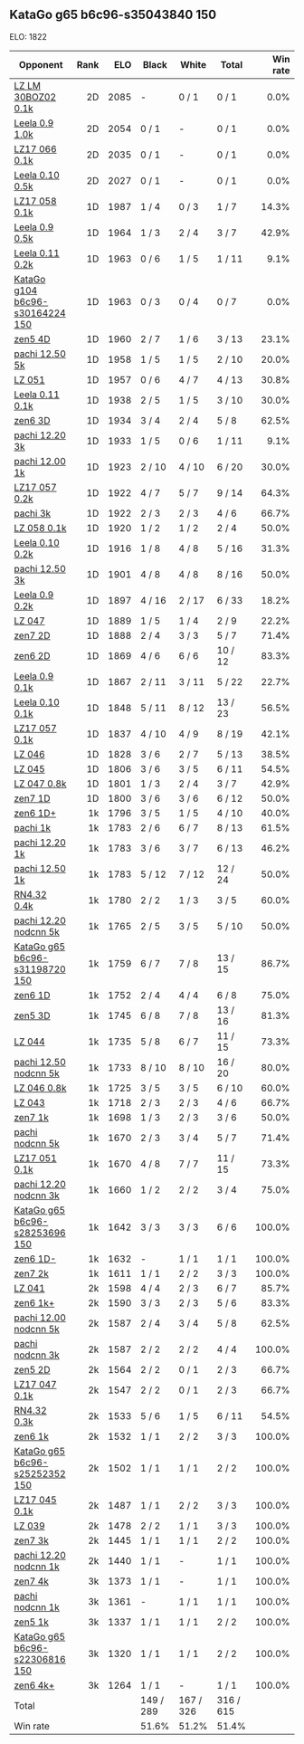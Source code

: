 ## KataGo g65 b6c96-s35043840 150 ##

ELO: 1822

Opponent | Rank | ELO | Black | White | Total | Win rate
---------|-----:|----:|-------|-------|-------|-------:
[LZ LM 30BOZ02 0.1k](LZ%20LM%2030BOZ02%200.1k.md) | 2D | 2085 | - | 0 / 1 | 0 / 1 | 0.0%
[Leela 0.9 1.0k](Leela%200.9%201.0k.md) | 2D | 2054 | 0 / 1 | - | 0 / 1 | 0.0%
[LZ17 066 0.1k](LZ17%20066%200.1k.md) | 2D | 2035 | 0 / 1 | - | 0 / 1 | 0.0%
[Leela 0.10 0.5k](Leela%200.10%200.5k.md) | 2D | 2027 | 0 / 1 | - | 0 / 1 | 0.0%
[LZ17 058 0.1k](LZ17%20058%200.1k.md) | 1D | 1987 | 1 / 4 | 0 / 3 | 1 / 7 | 14.3%
[Leela 0.9 0.5k](Leela%200.9%200.5k.md) | 1D | 1964 | 1 / 3 | 2 / 4 | 3 / 7 | 42.9%
[Leela 0.11 0.2k](Leela%200.11%200.2k.md) | 1D | 1963 | 0 / 6 | 1 / 5 | 1 / 11 | 9.1%
[KataGo g104 b6c96-s30164224 150](KataGo%20g104%20b6c96-s30164224%20150.md) | 1D | 1963 | 0 / 3 | 0 / 4 | 0 / 7 | 0.0%
[zen5 4D](zen5%204D.md) | 1D | 1960 | 2 / 7 | 1 / 6 | 3 / 13 | 23.1%
[pachi 12.50 5k](pachi%2012.50%205k.md) | 1D | 1958 | 1 / 5 | 1 / 5 | 2 / 10 | 20.0%
[LZ 051](LZ%20051.md) | 1D | 1957 | 0 / 6 | 4 / 7 | 4 / 13 | 30.8%
[Leela 0.11 0.1k](Leela%200.11%200.1k.md) | 1D | 1938 | 2 / 5 | 1 / 5 | 3 / 10 | 30.0%
[zen6 3D](zen6%203D.md) | 1D | 1934 | 3 / 4 | 2 / 4 | 5 / 8 | 62.5%
[pachi 12.20 3k](pachi%2012.20%203k.md) | 1D | 1933 | 1 / 5 | 0 / 6 | 1 / 11 | 9.1%
[pachi 12.00 1k](pachi%2012.00%201k.md) | 1D | 1923 | 2 / 10 | 4 / 10 | 6 / 20 | 30.0%
[LZ17 057 0.2k](LZ17%20057%200.2k.md) | 1D | 1922 | 4 / 7 | 5 / 7 | 9 / 14 | 64.3%
[pachi 3k](pachi%203k.md) | 1D | 1922 | 2 / 3 | 2 / 3 | 4 / 6 | 66.7%
[LZ 058 0.1k](LZ%20058%200.1k.md) | 1D | 1920 | 1 / 2 | 1 / 2 | 2 / 4 | 50.0%
[Leela 0.10 0.2k](Leela%200.10%200.2k.md) | 1D | 1916 | 1 / 8 | 4 / 8 | 5 / 16 | 31.3%
[pachi 12.50 3k](pachi%2012.50%203k.md) | 1D | 1901 | 4 / 8 | 4 / 8 | 8 / 16 | 50.0%
[Leela 0.9 0.2k](Leela%200.9%200.2k.md) | 1D | 1897 | 4 / 16 | 2 / 17 | 6 / 33 | 18.2%
[LZ 047](LZ%20047.md) | 1D | 1889 | 1 / 5 | 1 / 4 | 2 / 9 | 22.2%
[zen7 2D](zen7%202D.md) | 1D | 1888 | 2 / 4 | 3 / 3 | 5 / 7 | 71.4%
[zen6 2D](zen6%202D.md) | 1D | 1869 | 4 / 6 | 6 / 6 | 10 / 12 | 83.3%
[Leela 0.9 0.1k](Leela%200.9%200.1k.md) | 1D | 1867 | 2 / 11 | 3 / 11 | 5 / 22 | 22.7%
[Leela 0.10 0.1k](Leela%200.10%200.1k.md) | 1D | 1848 | 5 / 11 | 8 / 12 | 13 / 23 | 56.5%
[LZ17 057 0.1k](LZ17%20057%200.1k.md) | 1D | 1837 | 4 / 10 | 4 / 9 | 8 / 19 | 42.1%
[LZ 046](LZ%20046.md) | 1D | 1828 | 3 / 6 | 2 / 7 | 5 / 13 | 38.5%
[LZ 045](LZ%20045.md) | 1D | 1806 | 3 / 6 | 3 / 5 | 6 / 11 | 54.5%
[LZ 047 0.8k](LZ%20047%200.8k.md) | 1D | 1801 | 1 / 3 | 2 / 4 | 3 / 7 | 42.9%
[zen7 1D](zen7%201D.md) | 1D | 1800 | 3 / 6 | 3 / 6 | 6 / 12 | 50.0%
[zen6 1D+](zen6%201D+.md) | 1k | 1796 | 3 / 5 | 1 / 5 | 4 / 10 | 40.0%
[pachi 1k](pachi%201k.md) | 1k | 1783 | 2 / 6 | 6 / 7 | 8 / 13 | 61.5%
[pachi 12.20 1k](pachi%2012.20%201k.md) | 1k | 1783 | 3 / 6 | 3 / 7 | 6 / 13 | 46.2%
[pachi 12.50 1k](pachi%2012.50%201k.md) | 1k | 1783 | 5 / 12 | 7 / 12 | 12 / 24 | 50.0%
[RN4.32 0.4k](RN4.32%200.4k.md) | 1k | 1780 | 2 / 2 | 1 / 3 | 3 / 5 | 60.0%
[pachi 12.20 nodcnn 5k](pachi%2012.20%20nodcnn%205k.md) | 1k | 1765 | 2 / 5 | 3 / 5 | 5 / 10 | 50.0%
[KataGo g65 b6c96-s31198720 150](KataGo%20g65%20b6c96-s31198720%20150.md) | 1k | 1759 | 6 / 7 | 7 / 8 | 13 / 15 | 86.7%
[zen6 1D](zen6%201D.md) | 1k | 1752 | 2 / 4 | 4 / 4 | 6 / 8 | 75.0%
[zen5 3D](zen5%203D.md) | 1k | 1745 | 6 / 8 | 7 / 8 | 13 / 16 | 81.3%
[LZ 044](LZ%20044.md) | 1k | 1735 | 5 / 8 | 6 / 7 | 11 / 15 | 73.3%
[pachi 12.50 nodcnn 5k](pachi%2012.50%20nodcnn%205k.md) | 1k | 1733 | 8 / 10 | 8 / 10 | 16 / 20 | 80.0%
[LZ 046 0.8k](LZ%20046%200.8k.md) | 1k | 1725 | 3 / 5 | 3 / 5 | 6 / 10 | 60.0%
[LZ 043](LZ%20043.md) | 1k | 1718 | 2 / 3 | 2 / 3 | 4 / 6 | 66.7%
[zen7 1k](zen7%201k.md) | 1k | 1698 | 1 / 3 | 2 / 3 | 3 / 6 | 50.0%
[pachi nodcnn 5k](pachi%20nodcnn%205k.md) | 1k | 1670 | 2 / 3 | 3 / 4 | 5 / 7 | 71.4%
[LZ17 051 0.1k](LZ17%20051%200.1k.md) | 1k | 1670 | 4 / 8 | 7 / 7 | 11 / 15 | 73.3%
[pachi 12.20 nodcnn 3k](pachi%2012.20%20nodcnn%203k.md) | 1k | 1660 | 1 / 2 | 2 / 2 | 3 / 4 | 75.0%
[KataGo g65 b6c96-s28253696 150](KataGo%20g65%20b6c96-s28253696%20150.md) | 1k | 1642 | 3 / 3 | 3 / 3 | 6 / 6 | 100.0%
[zen6 1D-](zen6%201D-.md) | 1k | 1632 | - | 1 / 1 | 1 / 1 | 100.0%
[zen7 2k](zen7%202k.md) | 1k | 1611 | 1 / 1 | 2 / 2 | 3 / 3 | 100.0%
[LZ 041](LZ%20041.md) | 2k | 1598 | 4 / 4 | 2 / 3 | 6 / 7 | 85.7%
[zen6 1k+](zen6%201k+.md) | 2k | 1590 | 3 / 3 | 2 / 3 | 5 / 6 | 83.3%
[pachi 12.00 nodcnn 5k](pachi%2012.00%20nodcnn%205k.md) | 2k | 1587 | 2 / 4 | 3 / 4 | 5 / 8 | 62.5%
[pachi nodcnn 3k](pachi%20nodcnn%203k.md) | 2k | 1587 | 2 / 2 | 2 / 2 | 4 / 4 | 100.0%
[zen5 2D](zen5%202D.md) | 2k | 1564 | 2 / 2 | 0 / 1 | 2 / 3 | 66.7%
[LZ17 047 0.1k](LZ17%20047%200.1k.md) | 2k | 1547 | 2 / 2 | 0 / 1 | 2 / 3 | 66.7%
[RN4.32 0.3k](RN4.32%200.3k.md) | 2k | 1533 | 5 / 6 | 1 / 5 | 6 / 11 | 54.5%
[zen6 1k](zen6%201k.md) | 2k | 1532 | 1 / 1 | 2 / 2 | 3 / 3 | 100.0%
[KataGo g65 b6c96-s25252352 150](KataGo%20g65%20b6c96-s25252352%20150.md) | 2k | 1502 | 1 / 1 | 1 / 1 | 2 / 2 | 100.0%
[LZ17 045 0.1k](LZ17%20045%200.1k.md) | 2k | 1487 | 1 / 1 | 2 / 2 | 3 / 3 | 100.0%
[LZ 039](LZ%20039.md) | 2k | 1478 | 2 / 2 | 1 / 1 | 3 / 3 | 100.0%
[zen7 3k](zen7%203k.md) | 2k | 1445 | 1 / 1 | 1 / 1 | 2 / 2 | 100.0%
[pachi 12.20 nodcnn 1k](pachi%2012.20%20nodcnn%201k.md) | 2k | 1440 | 1 / 1 | - | 1 / 1 | 100.0%
[zen7 4k](zen7%204k.md) | 3k | 1373 | 1 / 1 | - | 1 / 1 | 100.0%
[pachi nodcnn 1k](pachi%20nodcnn%201k.md) | 3k | 1361 | - | 1 / 1 | 1 / 1 | 100.0%
[zen5 1k](zen5%201k.md) | 3k | 1337 | 1 / 1 | 1 / 1 | 2 / 2 | 100.0%
[KataGo g65 b6c96-s22306816 150](KataGo%20g65%20b6c96-s22306816%20150.md) | 3k | 1320 | 1 / 1 | 1 / 1 | 2 / 2 | 100.0%
[zen6 4k+](zen6%204k+.md) | 3k | 1264 | 1 / 1 | - | 1 / 1 | 100.0%
Total | | | 149 / 289 | 167 / 326 | 316 / 615 | 
Win rate| | | 51.6% | 51.2% | 51.4% | 
